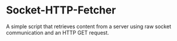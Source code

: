 # Socket-HTTP-Fetcher
A simple script that retrieves content from a server using raw socket communication and an HTTP GET request.

